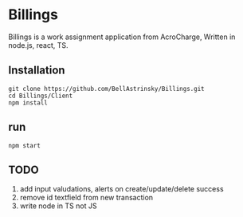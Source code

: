 # Billings

Billings is a work assignment application from AcroCharge,
Written in node.js, react, TS.

## Installation

```
git clone https://github.com/BellAstrinsky/Billings.git
cd Billings/Client
npm install
```

## run
```
npm start 
```

## TODO
1. add input valudations, alerts on create/update/delete success
2. remove id textfield from new transaction
3. write node in TS not JS